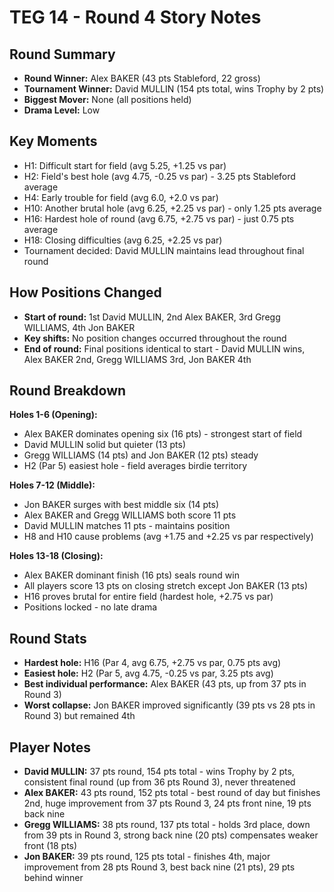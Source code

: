 # TEG 14 - Round 4 Story Notes

## Round Summary
- **Round Winner:** Alex BAKER (43 pts Stableford, 22 gross)
- **Tournament Winner:** David MULLIN (154 pts total, wins Trophy by 2 pts)
- **Biggest Mover:** None (all positions held)
- **Drama Level:** Low

## Key Moments
- H1: Difficult start for field (avg 5.25, +1.25 vs par)
- H2: Field's best hole (avg 4.75, -0.25 vs par) - 3.25 pts Stableford average
- H4: Early trouble for field (avg 6.0, +2.0 vs par)
- H10: Another brutal hole (avg 6.25, +2.25 vs par) - only 1.25 pts average
- H16: Hardest hole of round (avg 6.75, +2.75 vs par) - just 0.75 pts average
- H18: Closing difficulties (avg 6.25, +2.25 vs par)
- Tournament decided: David MULLIN maintains lead throughout final round

## How Positions Changed
- **Start of round:** 1st David MULLIN, 2nd Alex BAKER, 3rd Gregg WILLIAMS, 4th Jon BAKER
- **Key shifts:** No position changes occurred throughout the round
- **End of round:** Final positions identical to start - David MULLIN wins, Alex BAKER 2nd, Gregg WILLIAMS 3rd, Jon BAKER 4th

## Round Breakdown
**Holes 1-6 (Opening):**
- Alex BAKER dominates opening six (16 pts) - strongest start of field
- David MULLIN solid but quieter (13 pts)
- Gregg WILLIAMS (14 pts) and Jon BAKER (12 pts) steady
- H2 (Par 5) easiest hole - field averages birdie territory

**Holes 7-12 (Middle):**
- Jon BAKER surges with best middle six (14 pts)
- Alex BAKER and Gregg WILLIAMS both score 11 pts
- David MULLIN matches 11 pts - maintains position
- H8 and H10 cause problems (avg +1.75 and +2.25 vs par respectively)

**Holes 13-18 (Closing):**
- Alex BAKER dominant finish (16 pts) seals round win
- All players score 13 pts on closing stretch except Jon BAKER (13 pts)
- H16 proves brutal for entire field (hardest hole, +2.75 vs par)
- Positions locked - no late drama

## Round Stats
- **Hardest hole:** H16 (Par 4, avg 6.75, +2.75 vs par, 0.75 pts avg)
- **Easiest hole:** H2 (Par 5, avg 4.75, -0.25 vs par, 3.25 pts avg)
- **Best individual performance:** Alex BAKER (43 pts, up from 37 pts in Round 3)
- **Worst collapse:** Jon BAKER improved significantly (39 pts vs 28 pts in Round 3) but remained 4th

## Player Notes
- **David MULLIN:** 37 pts round, 154 pts total - wins Trophy by 2 pts, consistent final round (up from 36 pts Round 3), never threatened
- **Alex BAKER:** 43 pts round, 152 pts total - best round of day but finishes 2nd, huge improvement from 37 pts Round 3, 24 pts front nine, 19 pts back nine
- **Gregg WILLIAMS:** 38 pts round, 137 pts total - holds 3rd place, down from 39 pts in Round 3, strong back nine (20 pts) compensates weaker front (18 pts)
- **Jon BAKER:** 39 pts round, 125 pts total - finishes 4th, major improvement from 28 pts Round 3, best back nine (21 pts), 29 pts behind winner


